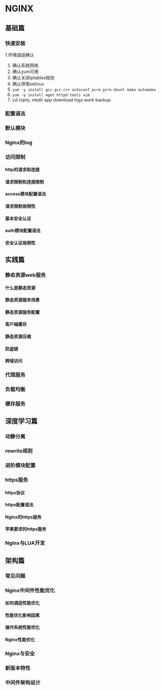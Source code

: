 # NGINX

## 基础篇

### 快速安装

1.环境调适确认

1. 确认系统网络
2. 确认yum可用
3. 确认关闭iptables规则
4. 确认停用selinux
5. `yum -y install gcc gcc-c++ autoconf pcre pcre-devel make automake`
6. `yum -y install wget httpd-tools vim`
7. cd /opts; mkdir app download logs work backup

### 配置语法

### 默认模块

### Nginx的log

### 访问限制

#### http的请求和连接

#### 请求限制和连接限制

#### access模块配置语法

#### 请求限制局限性

#### 基本安全认证

#### auth模块配置语法

#### 安全认证局限性

## 实践篇

### 静态资源web服务

#### 什么是静态资源

#### 静态资源服务场景

#### 静态资源服务配置

#### 客户端缓存

#### 静态资源压缩

#### 防盗链

#### 跨域访问

### 代理服务

### 负载均衡

### 缓存服务

## 深度学习篇

### 动静分离

### rewrite规则

### 进阶模块配置

### https服务

#### https协议

#### https配置语法

#### Nginx的https服务

#### 苹果要求的https服务

### Nginx与LUA开发

## 架构篇

### 常见问题

### Nginx中间件性能优化

#### 如何调适性能优化

#### 性能优化影响因素

#### 操作系统性能优化

#### Nginx性能优化

### Nginx与安全

### 新版本特性

### 中间件架构设计
